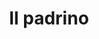 ---
layout: post
title: Il padrino
director: Francis Ford Coppola
year: 1972
cover: https://images.mubicdn.net/images/film/488/cache-47680-1543371300/image-w1280.jpg
imdb250: true
oscar: true
sas: true
---